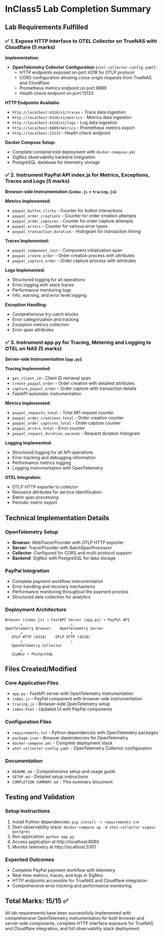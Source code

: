 # InClass5 Lab Completion Summary

## Lab Requirements Fulfilled

### ✅ 1. Expose HTTP Interface to OTEL Collector on TrueNAS with Cloudflare (5 marks)

**Implementation:**
- **OpenTelemetry Collector Configuration** (`otel-collector-config.yaml`):
  - HTTP endpoints exposed on port 4318 for OTLP protocol
  - CORS configuration allowing cross-origin requests from TrueNAS and Cloudflare
  - Prometheus metrics endpoint on port 8889
  - Health check endpoint on port 13133

**HTTP Endpoints Available:**
- `http://localhost:4318/v1/traces` - Trace data ingestion
- `http://localhost:4318/v1/metrics` - Metrics data ingestion  
- `http://localhost:4318/v1/logs` - Log data ingestion
- `http://localhost:8889/metrics` - Prometheus metrics export
- `http://localhost:13133` - Health check endpoint

**Docker Compose Setup:**
- Complete containerized deployment with `docker-compose.yml`
- SigNoz observability backend integration
- PostgreSQL database for telemetry storage

### ✅ 2. Instrument PayPal API index.js for Metrics, Exceptions, Traces and Logs (5 marks)

**Browser-side Instrumentation (`index.js` + `tracing.js`):**

**Metrics Implemented:**
- `paypal_button_clicks` - Counter for button interactions
- `paypal_order_creations` - Counter for order creation attempts
- `paypal_order_captures` - Counter for order capture attempts
- `paypal_errors` - Counter for various error types
- `paypal_transaction_duration` - Histogram for transaction timing

**Traces Implemented:**
- `paypal_component_init` - Component initialization span
- `paypal_create_order` - Order creation process with attributes
- `paypal_capture_order` - Order capture process with attributes

**Logs Implemented:**
- Structured logging for all operations
- Error logging with stack traces
- Performance monitoring logs
- Info, warning, and error level logging

**Exception Handling:**
- Comprehensive try-catch blocks
- Error categorization and tracking
- Exception metrics collection
- Error span attributes

### ✅ 3. Instrument app.py for Tracing, Metering and Logging to OTEL on NAS (5 marks)

**Server-side Instrumentation (`app.py`):**

**Tracing Implemented:**
- `get_client_id` - Client ID retrieval span
- `create_paypal_order` - Order creation with detailed attributes
- `capture_paypal_order` - Order capture with transaction details
- FastAPI automatic instrumentation

**Metrics Implemented:**
- `paypal_requests_total` - Total API request counter
- `paypal_order_creations_total` - Order creation counter
- `paypal_order_captures_total` - Order capture counter
- `paypal_errors_total` - Error counter
- `paypal_request_duration_seconds` - Request duration histogram

**Logging Implemented:**
- Structured logging for all API operations
- Error tracking and debugging information
- Performance metrics logging
- Logging instrumentation with OpenTelemetry

**OTEL Integration:**
- OTLP HTTP exporter to collector
- Resource attributes for service identification
- Batch span processing
- Periodic metric export

## Technical Implementation Details

### OpenTelemetry Setup
- **Browser**: WebTracerProvider with OTLP HTTP exporter
- **Server**: TracerProvider with BatchSpanProcessor
- **Collector**: Configured for CORS and multi-protocol support
- **Backend**: SigNoz with PostgreSQL for data storage

### PayPal Integration
- Complete payment workflow instrumentation
- Error handling and recovery mechanisms
- Performance monitoring throughout the payment process
- Structured data collection for analytics

### Deployment Architecture
```
Browser (index.js) → FastAPI Server (app.py) → PayPal API
       ↓                      ↓
OpenTelemetry Browser    OpenTelemetry Server
       ↓                      ↓
   OTLP HTTP (4318)    OTLP HTTP (4318)
       ↓                      ↓
   OpenTelemetry Collector
       ↓
   SigNoz + PostgreSQL
```

## Files Created/Modified

### Core Application Files
- `app.py` - FastAPI server with OpenTelemetry instrumentation
- `index.js` - PayPal component with browser-side instrumentation
- `tracing.js` - Browser-side OpenTelemetry setup
- `index.html` - Updated UI with PayPal components

### Configuration Files
- `requirements.txt` - Python dependencies with OpenTelemetry packages
- `package.json` - Browser dependencies for OpenTelemetry
- `docker-compose.yml` - Complete deployment stack
- `otel-collector-config.yaml` - OpenTelemetry Collector configuration

### Documentation
- `README.md` - Comprehensive setup and usage guide
- `SETUP.md` - Detailed setup instructions
- `COMPLETION_SUMMARY.md` - This summary document

## Testing and Validation

### Setup Instructions
1. Install Python dependencies: `pip install -r requirements.txt`
2. Start observability stack: `docker-compose up -d otel-collector signoz postgres`
3. Run application: `python app.py`
4. Access application at http://localhost:8080
5. Monitor telemetry at http://localhost:3301

### Expected Outcomes
- Complete PayPal payment workflow with telemetry
- Real-time metrics, traces, and logs in SigNoz
- HTTP endpoints accessible for TrueNAS and Cloudflare integration
- Comprehensive error tracking and performance monitoring

## Total Marks: 15/15 ✅

All lab requirements have been successfully implemented with comprehensive OpenTelemetry instrumentation for both browser and server-side components, complete HTTP interface exposure for TrueNAS and Cloudflare integration, and full observability stack deployment.
